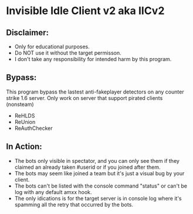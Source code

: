 # Invisible Idle Client v2 aka IICv2

## Disclaimer:
- Only for educational purposes.
- Do NOT use it without the target permisson.
- I don't take any responsibility for intended harm by this program.

## Bypass:
This program bypass the lastest anti-fakeplayer detectors on any counter strike 1.6 server.
Only work on server that support pirated clients (nonsteam)
- ReHLDS
- ReUnion
- ReAuthChecker

## In Action:
- The bots only visible in spectator, and you can only see them if they claimed an already taken #userid or if you joined after them.
- The bots may seem like joined a team but it's just a visual bug by your client.
- The bots can't be listed with the console command "status" or can't be log with any default amxx hook.
- The only idications is for the target server is in console log where it's spamming all the retry that occurred by the bots.
